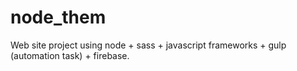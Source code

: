 # node_them
Web site project using node + sass + javascript frameworks + gulp (automation task) + firebase.
